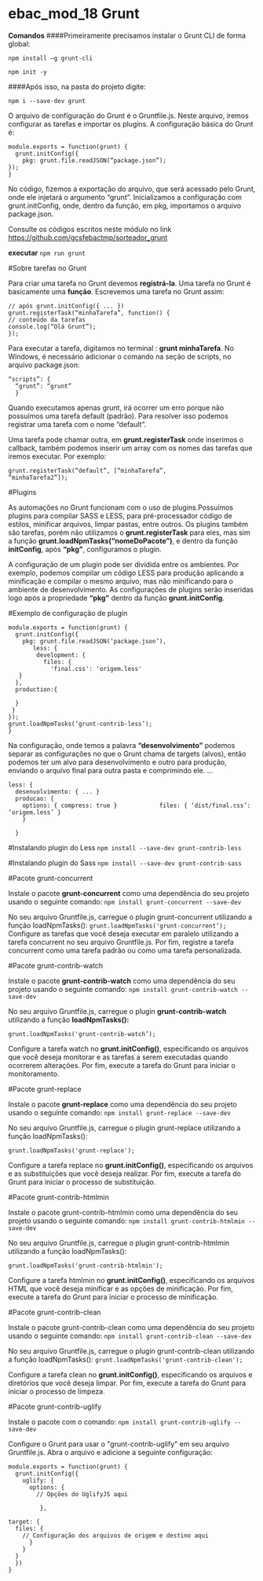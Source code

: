 # ebac_mod_18 Grunt
**Comandos**
####Primeiramente precisamos instalar o Grunt CLI de forma global:

`npm install –g grunt-cli`

`npm init -y`

####Após isso, na pasta do projeto digite:

`npm i --save-dev grunt`

O arquivo de configuração do Grunt é o Gruntfile.js. 
Neste arquivo, iremos configurar as tarefas e importar os plugins.
A configuração básica do Grunt é:
```
module.exports = function(grunt) {     
  grunt.initConfig({        
    pkg: grunt.file.readJSON(“package.json”); 
}); 
}
```  
No código, fizemos a exportação do arquivo, que será acessado pelo Grunt, onde ele injetará o argumento “grunt”. Inicializamos a configuração com grunt.initConfig, onde, dentro da função, em pkg, importamos o arquivo package.json.

Consulte os códigos escritos neste módulo no link 
<https://github.com/gcsfebactmp/sorteador_grunt>

**executar**
`npm run grunt`


#Sobre tarefas no Grunt

Para criar uma tarefa no Grunt devemos **registrá-la**. Uma tarefa no Grunt é basicamente uma **função**. Escrevemos uma tarefa no Grunt assim:

```
// após grunt.initConfig({ ... })
grunt.registerTask(“minhaTarefa”, function() {
// conteúdo da tarefas
console.log(“Olá Grunt”);
});
```

Para executar a tarefa, digitamos no terminal : **grunt minhaTarefa**.
No Windows, é necessário adicionar o comando na seção de scripts, no arquivo package.json:

```
“scripts”: {
  “grunt”: “grunt”
  }
```

Quando executamos apenas grunt, irá ocorrer um erro porque não possuímos uma tarefa default (padrão). Para resolver isso podemos registrar uma tarefa com o nome “default”.

Uma tarefa pode chamar outra, em **grunt.registerTask** onde inserimos o callback, também podemos inserir um array com os nomes das tarefas que iremos executar. Por exemplo:
```
grunt.registerTask(“default”, [“minhaTarefa”,
“minhaTarefa2”]);
```

#Plugins

As automações no Grunt funcionam com o uso de plugins.Possuímos plugins para compilar SASS e LESS, para pré-processador código de estilos, minificar arquivos, limpar pastas, entre outros. Os plugins também são tarefas, porém não utilizamos o **grunt.registerTask** para eles, mas sim a função **grunt.loadNpmTasks(“nomeDoPacote”)**, e dentro da função **initConfig**, após **“pkg”**, configuramos o plugin.

A configuração de um plugin pode ser dividida entre os ambientes. Por exemplo, podemos compilar um código LESS para produção aplicando a minificação e compilar o mesmo arquivo, mas não minificando para o ambiente de desenvolvimento. As configurações de plugins serão inseridas logo após a propriedade **“pkg”** dentro da função **grunt.initConfig**.

#Exemplo de configuração de plugin

```
module.exports = function(grunt) { 
  grunt.initConfig({
    pkg: grunt.file.readJSON(‘package.json’),
       less: {             
        development: {                
          files: {                   
            'final.css': 'origem.less'
   }        
  },
  production:{

  }    
 } 
}); 
grunt.loadNpmTasks(‘grunt-contrib-less’); 
}

```
Na configuração, onde temos a palavra **“desenvolvimento”** podemos separar as configurações no que o Grunt chama de targets (alvos), então podemos ter um alvo para desenvolvimento e outro para produção, enviando o arquivo final para outra pasta e comprimindo ele.
...

```
less: {     
  desenvolvimento: { ... }     
  producao: {           
    options: { compress: true }            files: { ‘dist/final.css’: ‘origem.less’ }      
    } 
  
  }

```

#Instalando plugin do Less
`npm install --save-dev grunt-contrib-less`

#Instalando plugin do Sass
`npm install --save-dev grunt-contrib-sass`

#Pacote grunt-concurrent

Instale o pacote **grunt-concurrent** como uma dependência do seu projeto usando o seguinte comando:
`npm install grunt-concurrent --save-dev`

No seu arquivo Gruntfile.js, carregue o plugin grunt-concurrent utilizando a função loadNpmTasks():
`grunt.loadNpmTasks('grunt-concurrent’);`
Configure as tarefas que você deseja executar em paralelo utilizando a tarefa concurrent no seu arquivo Gruntfile.js. Por fim, registre a tarefa concurrent como uma tarefa padrão ou como uma tarefa personalizada. 

#Pacote grunt-contrib-watch

Instale o pacote **grunt-contrib-watch** como uma dependência do seu projeto usando o seguinte comando:
`npm install grunt-contrib-watch --save-dev`

No seu arquivo Gruntfile.js, carregue o plugin **grunt-contrib-watch** utilizando a função 
**loadNpmTasks():**

`grunt.loadNpmTasks('grunt-contrib-watch’);`

Configure a tarefa watch no **grunt.initConfig()**, especificando os arquivos que você deseja monitorar e as tarefas a serem executadas quando ocorrerem alterações. Por fim, execute a tarefa do Grunt para iniciar o monitoramento.


#Pacote grunt-replace

Instale o pacote **grunt-replace** como uma dependência do seu projeto usando o seguinte comando:
`npm install grunt-replace --save-dev`

No seu arquivo Gruntfile.js, carregue o plugin grunt-replace utilizando a função loadNpmTasks():

`grunt.loadNpmTasks('grunt-replace');`

Configure a tarefa replace no **grunt.initConfig()**, especificando os arquivos e as substituições que você deseja realizar. Por fim, execute a tarefa do Grunt para iniciar o processo de substituição.


#Pacote grunt-contrib-htmlmin

Instale o pacote grunt-contrib-htmlmin como uma dependência do seu projeto usando o seguinte comando:
`npm install grunt-contrib-htmlmin --save-dev`

No seu arquivo Gruntfile.js, carregue o plugin grunt-contrib-htmlmin utilizando a função loadNpmTasks():

`grunt.loadNpmTasks('grunt-contrib-htmlmin');`

Configure a tarefa htmlmin no **grunt.initConfig()**, especificando os arquivos HTML que você deseja minificar e as opções de minificação. Por fim, execute a tarefa do Grunt para iniciar o processo de minificação.


#Pacote grunt-contrib-clean

Instale o pacote grunt-contrib-clean como uma dependência do seu projeto usando o seguinte comando:
`npm install grunt-contrib-clean --save-dev`

No seu arquivo Gruntfile.js, carregue o plugin grunt-contrib-clean utilizando a função loadNpmTasks():
`grunt.loadNpmTasks('grunt-contrib-clean');`

Configure a tarefa clean no **grunt.initConfig()**, especificando os arquivos e diretórios que você deseja limpar. Por fim, execute a tarefa do Grunt para iniciar o processo de limpeza.

#Pacote grunt-contrib-uglify

Instale o pacote com o comando:
`npm install grunt-contrib-uglify --save-dev`

Configure o Grunt para usar o "grunt-contrib-uglify" em seu arquivo Gruntfile.js. Abra o arquivo e adicione a seguinte configuração:

```
module.exports = function(grunt) {  
  grunt.initConfig({    
    uglify: {      
      options: {        
        // Opções do UglifyJS aqui     
        
         },

target: {        
  files: {          
    // Configuração dos arquivos de origem e destino aqui        
      }      
    }    
  }  
  })
}
```